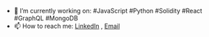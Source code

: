 - 🔭 I’m currently working on:
        #JavaScript #Python #Solidity
        #React #GraphQL #MongoDB 
- 📫 How to reach me:  [LinkedIn](https://www.linkedin.com/in/barkand) , [Email](mailto:barkand@ymail.com) 

        
<!--
- 🔭 I’m currently working on ...
- 🌱 I’m currently learning ...
- 👯 I’m looking to collaborate on ...
- 🤔 I’m looking for help with ...
- 💬 Ask me about ...
- 📫 How to reach me: ...
- 😄 Pronouns: ...
- ⚡ Fun fact: ...

<p align="center"> <img src="https://github-readme-stats.vercel.app/api?username=Barkand&show_icons=true&theme=gotham" alt="Barkand&" />

![svg](https://github.com/barkand/Barkand/blob/main/profile-3d-contrib/profile-season.svg)
https://github.com/barkand/Barkand/blob/main/profile-3d-contrib/profile-green-animate.svg

-->
